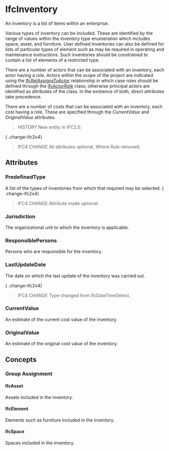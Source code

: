 # IfcInventory

An inventory is a list of items within an enterprise.

Various types of inventory can be included. These are identified by the range of values within the inventory type enumeration which includes space, asset, and furniture. User defined inventories can also be defined for lists of particular types of element such as may be required in operating and maintenance instructions. Such inventories should be constrained to contain a list of elements of a restricted type.

There are a number of actors that can be associated with an inventory, each actor having a role. Actors within the scope of the project are indicated using the [IfcRelAssignsToActor](../../ifckernel/lexical/ifcrelassignstoactor.htm) relationship in which case roles should be defined through the [IfcActorRole](../../ifcactorresource/lexical/ifcactorrole.htm) class; otherwise principal actors are identified as attributes of the class. In the existence of both, direct attributes take precedence.

There are a number of costs that can be associated with an inventory, each cost having a role. These are specified through the _CurrentValue_ and _OriginalValue_ attributes.

> HISTORY  New entity in IFC2.0.

{ .change-ifc2x4}
> IFC4 CHANGE  All attributes optional, Where Rule removed.

## Attributes

### PredefinedType
A list of the types of inventories from which that required may be selected.
{ .change-ifc2x4}
> IFC4 CHANGE Attribute made optional.

### Jurisdiction
The organizational unit to which the inventory is applicable.

### ResponsiblePersons
Persons who are responsible for the inventory.

### LastUpdateDate
The date on which the last update of the inventory was carried out.

{ .change-ifc2x4}
> IFC4 CHANGE Type changed from IfcDateTimeSelect.

### CurrentValue
An estimate of the current cost value of the inventory.

### OriginalValue
An estimate of the original cost value of the inventory.

## Concepts

### Group Assignment



#### IfcAsset

Assets included in the inventory.

#### IfcElement

Elements such as furniture included in the inventory.

#### IfcSpace

Spaces included in the inventory.


